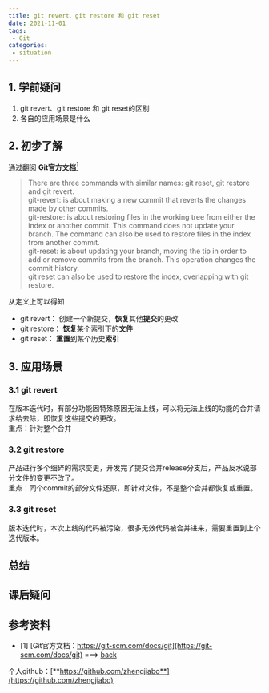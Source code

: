 ```yaml
---
title: git revert、git restore 和 git reset
date: 2021-11-01
tags:
 - Git     
categories: 
 - situation
---
```


## 1. 学前疑问
1. git revert、git restore 和 git reset的区别
2. 各自的应用场景是什么





## 2. 初步了解
通过翻阅 **Git官方文档**[<sup id="$1">1</sup>](#1)    
>There are three commands with similar names: git reset, git restore and git revert.       
git-revert: is about making a new commit that reverts the changes made by other commits.    
git-restore: is about restoring files in the working tree from either the index or another commit. This command does not update your branch. The command can also be used to restore files in the index from another commit.    
git-reset: is about updating your branch, moving the tip in order to add or remove commits from the branch. This operation changes the commit history.    
git reset can also be used to restore the index, overlapping with git restore.
  
从定义上可以得知
- git revert：  创建一个新提交，**恢复**其他**提交**的更改
- git restore： **恢复**某个索引下的**文件**
- git reset：   **重置**到某个历史**索引**


## 3. 应用场景
### 3.1 git revert
在版本迭代时，有部分功能因特殊原因无法上线，可以将无法上线的功能的合并请求给去除，即恢复这些提交的更改。    
重点：针对整个合并


### 3.2 git restore
产品进行多个细碎的需求变更，开发完了提交合并release分支后，产品反水说部分文件的变更不改了。    
重点：同个commit的部分文件还原，即针对文件，不是整个合并都恢复或重置。


### 3.3 git reset
版本迭代时，本次上线的代码被污染，很多无效代码被合并进来，需要重置到上个迭代版本。



## 总结






## 课后疑问





## 参考资料
- <span id="1"></span>[1] [Git官方文档：https://git-scm.com/docs/git](https://git-scm.com/docs/git) ===> [back](#$1)



个人github：[**https://github.com/zhengjiabo**](https://github.com/zhengjiabo) 